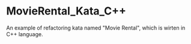 # MovieRental_Kata_C++
An example of refactoring kata named "Movie Rental", which is wirten in C++ language.
